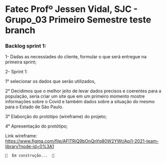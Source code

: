 # Fatec Profº Jessen Vidal, SJC - Grupo_03 Primeiro Semestre teste branch

### Backlog sprint 1:
 1- Dadas as necessiades do cliente, formular o que será entregue na primeira sprint;

 2- Sprint 1: 

1° selecionar os dados que serão utilizados, 
	
2° Decidimos que o melhor jeito de levar dados precisos e coerentes para a população, seria criar um site que em um primeiro momento mostre informações sobre o Covid e também dados sobre a situação do mesmo para o Estado de São Paulo.
	
3° Elaborção do protótipo (wireframe) do projeto; 
	
4° Apresentação do protótipo; 


Link wireframe: https://www.figma.com/file/AFlTRiQ9bOnQnYq80W2YWt/Api1-2021-team-library?node-id=0%3A1



	🚧  Em construção...  🚧
</h4>


